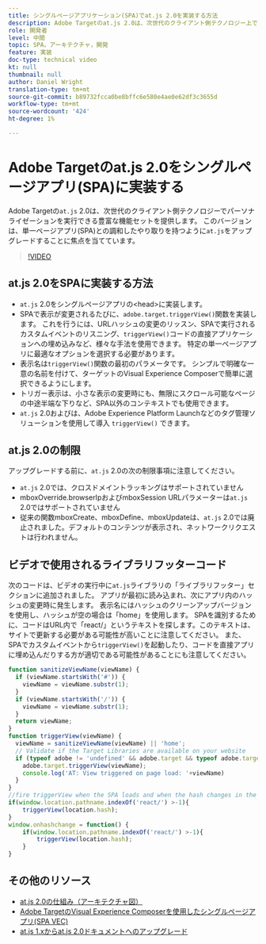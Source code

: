 ```yaml
---
title: シングルページアプリケーション(SPA)でat.js 2.0を実装する方法
description: Adobe Targetのat.js 2.0は、次世代のクライアント側テクノロジー上でパーソナライゼーションを実行できる豊富な機能セットを提供します。 at.js 2.0をシングルページアプリケーション(SPA)に実装するには、次の手順に従います。
role: 開発者
level: 中間
topic: SPA，アーキテクチャ，開発
feature: 実装
doc-type: technical video
kt: null
thumbnail: null
author: Daniel Wright
translation-type: tm+mt
source-git-commit: b89732fcca0be8bffc6e580e4ae0e62df3c3655d
workflow-type: tm+mt
source-wordcount: '424'
ht-degree: 1%

---
```



# Adobe Targetのat.js 2.0をシングルページアプリ(SPA)に実装する

Adobe Targetの`at.js` 2.0は、次世代のクライアント側テクノロジーでパーソナライゼーションを実行できる豊富な機能セットを提供します。 このバージョンは、単一ページアプリ(SPA)との調和したやり取りを持つように`at.js`をアップグレードすることに焦点を当てています。

>[!VIDEO](https://video.tv.adobe.com/v/26248?quality=12)

## at.js 2.0をSPAに実装する方法

* `at.js` 2.0をシングルページアプリの&lt;head>に実装します。
* SPAで表示が変更されるたびに、`adobe.target.triggerView()`関数を実装します。 これを行うには、URLハッシュの変更のリッスン、SPAで実行されるカスタムイベントのリスニング、`triggerView()`コードの直接アプリケーションへの埋め込みなど、様々な手法を使用できます。 特定の単一ページアプリに最適なオプションを選択する必要があります。
* 表示名は`triggerView()`関数の最初のパラメータです。 シンプルで明確な一意の名前を付けて、ターゲットのVisual Experience Composerで簡単に選択できるようにします。
* トリガー表示は、小さな表示の変更時にも、無限にスクロール可能なページの中途半端な下りなど、SPA以外のコンテキストでも使用できます。
* `at.js` 2.0およびは、Adobe Experience Platform Launchなどのタグ管理ソリューションを使用して導入 `triggerView()` できます。

## at.js 2.0の制限

アップグレードする前に、`at.js` 2.0の次の制限事項に注意してください。

* `at.js` 2.0では、クロスドメイントラッキングはサポートされていません
* mboxOverride.browserIpおよびmboxSession URLパラメーターは`at.js` 2.0ではサポートされていません
* 従来の関数mboxCreate、mboxDefine、mboxUpdateは、`at.js` 2.0では廃止されました。デフォルトのコンテンツが表示され、ネットワークリクエストは行われません。

## ビデオで使用されるライブラリフッターコード

次のコードは、ビデオの実行中に`at.js`ライブラリの「ライブラリフッター」セクションに追加されました。 アプリが最初に読み込まれ、次にアプリ内のハッシュの変更時に発生します。 表示名にはハッシュのクリーンアップバージョンを使用し、ハッシュが空の場合は「home」を使用します。 SPAを識別するために、コードはURL内で「react/」というテキストを探します。このテキストは、サイトで更新する必要がある可能性が高いことに注意してください。 また、SPAでカスタムイベントから`triggerView()`を起動したり、コードを直接アプリに埋め込んだりする方が適切である可能性があることにも注意してください。

```javascript
function sanitizeViewName(viewName) {
  if (viewName.startsWith('#')) {
    viewName = viewName.substr(1);
  }
  if (viewName.startsWith('/')) {
    viewName = viewName.substr(1);
  }
  return viewName;
}
function triggerView(viewName) {
  viewName = sanitizeViewName(viewName) || 'home';
  // Validate if the Target Libraries are available on your website
  if (typeof adobe != 'undefined' && adobe.target && typeof adobe.target.triggerView === 'function') {
    adobe.target.triggerView(viewName);
    console.log('AT: View triggered on page load: '+viewName)
  }
}
//fire triggerView when the SPA loads and when the hash changes in the SPA
if(window.location.pathname.indexOf('react/') >-1){
    triggerView(location.hash);
}
window.onhashchange = function() {
    if(window.location.pathname.indexOf('react/') >-1){
        triggerView(location.hash);
    }
}
```

## その他のリソース

* [at.js 2.0の仕組み（アーキテクチャ図）](understanding-how-atjs-20-works.md)
* [Adobe TargetのVisual Experience Composerを使用したシングルページアプリ(SPA VEC)](../experiences/use-the-visual-experience-composer-for-single-page-applications.md)
* [at.js 1.xからat.js 2.0ドキュメントへのアップグレード](https://docs.adobe.com/content/help/en/target/using/implement-target/client-side/upgrading-from-atjs-1x-to-atjs-20.html)